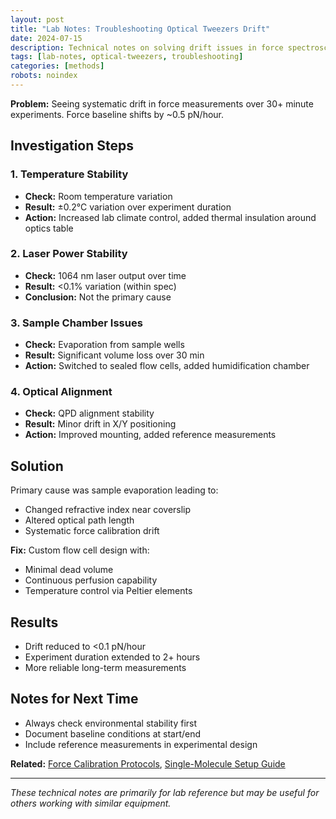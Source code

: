 ```yaml
---
layout: post
title: "Lab Notes: Troubleshooting Optical Tweezers Drift"
date: 2024-07-15
description: Technical notes on solving drift issues in force spectroscopy experiments
tags: [lab-notes, optical-tweezers, troubleshooting]
categories: [methods]
robots: noindex
---
```


**Problem:** Seeing systematic drift in force measurements over 30+ minute experiments. Force baseline shifts by ~0.5 pN/hour.

## Investigation Steps

### 1. Temperature Stability
- **Check:** Room temperature variation
- **Result:** ±0.2°C variation over experiment duration
- **Action:** Increased lab climate control, added thermal insulation around optics table

### 2. Laser Power Stability
- **Check:** 1064 nm laser output over time
- **Result:** <0.1% variation (within spec)
- **Conclusion:** Not the primary cause

### 3. Sample Chamber Issues
- **Check:** Evaporation from sample wells
- **Result:** Significant volume loss over 30 min
- **Action:** Switched to sealed flow cells, added humidification chamber

### 4. Optical Alignment
- **Check:** QPD alignment stability
- **Result:** Minor drift in X/Y positioning
- **Action:** Improved mounting, added reference measurements

## Solution

Primary cause was sample evaporation leading to:
- Changed refractive index near coverslip
- Altered optical path length
- Systematic force calibration drift

**Fix:** Custom flow cell design with:
- Minimal dead volume
- Continuous perfusion capability  
- Temperature control via Peltier elements

## Results
- Drift reduced to <0.1 pN/hour
- Experiment duration extended to 2+ hours
- More reliable long-term measurements

## Notes for Next Time
- Always check environmental stability first
- Document baseline conditions at start/end
- Include reference measurements in experimental design

**Related:** [Force Calibration Protocols](/blog/2024/force-calibration/), [Single-Molecule Setup Guide](/blog/2024/sm-setup/)

---

*These technical notes are primarily for lab reference but may be useful for others working with similar equipment.*